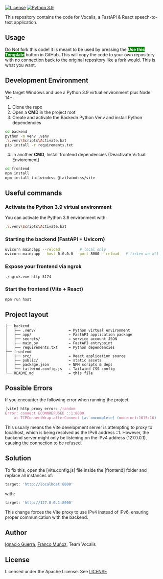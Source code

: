 [![License](https://img.shields.io/badge/License-Apache%202.0-blue.svg)](https://opensource.org/licenses/Apache-2.0)
[![Python 3.9](https://img.shields.io/badge/Python-3.9-green.svg)](https://shields.io/)

This repository contains the code for Vocalis, a FastAPI & React speech-to-text application.

## Usage

Do Not fork this code! It is meant to be used by pressing the  <span style=color:white;background:green>**Use this Template**</span> button in GitHub. This will copy the code to your own repository with no connection back to the original repository like a fork would. This is what you want.

## Development Environment

We target Windows and use a Python 3.9 virtual environment plus Node 14+.

1. Clone the repo
2. Open a **CMD** in the project root
3. Create and activate the Backedn Python Venv and install Python dependencies
```bash
cd backend
python -m venv .venv
.\.venv\Scripts\Activate.bat
pip install -r requirements.txt
```

4. in another **CMD**, Install frontend dependencies (Deactivate Virtual Enviorement)
```bash
cd frontend
npm install
npm install tailwindcss @tailwindcss/vite
```

## Useful commands

### Activate the Python 3.9 virtual environment

You can activate the Python 3.9 environment with:

```bash
.\.venv\Scripts\Activate.bat
```

### Starting the backend (FastAPI + Uvicorn)

```bash
uvicorn main:app --reload         # local only
uvicorn main:app --host 0.0.0.0 --port 8000 --reload   # listen on all interfaces
```

### Expose your frontend via ngrok

```bash
./ngrok.exe http 5174
```

### Start the frontend (Vite + React)

```bash
npm run host
```

## Project layout

```text
├── backend
│   ├── .venv/               ← Python virtual environment
│   ├── app/                 ← FastAPI application package
│   ├── secrets/             ← service account JSON
│   ├── main.py              ← FastAPI entrypoint
│   └── requirements.txt     ← Python dependencies
├── frontend
│   ├── src/                 ← React application source
│   ├── public/              ← static assets
│   ├── package.json         ← NPM scripts & deps
│   └── tailwind.config.js   ← Tailwind CSS config
└── README.md                ← this file
```

## Possible Errors

If you encounter the following error when running the project:

```js
[vite] http proxy error: /random
Error: connect ECONNREFUSED ::1:8000
    at TCPConnectWrap.afterConnect [as oncomplete] (node:net:1615:16)
```

This usually means the Vite development server is attempting to proxy to localhost, which is being resolved as the IPv6 address ::1. However, the backend server might only be listening on the IPv4 address (127.0.0.1), causing the connection to be refused.

## Solution

To fix this, open the [vite.config.js] file inside the [frontend] folder and replace all instances of:

```js
target: 'http://localhost:8000'
```

with:

```js
target: 'http://127.0.0.1:8000'
```
This change forces the Vite proxy to use IPv4 instead of IPv6, ensuring proper communication with the backend.

## Author

[Ignacio Guerra](https://github.com/ChisZuzunaga), [Franco Muñoz](https://github.com/TheSniperS2), Team Vocalis

## License

Licensed under the Apache License. See [LICENSE](LICENSE)
